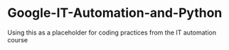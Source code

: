 # Google-IT-Automation-and-Python

Using this as a placeholder for coding practices from the IT automation course
